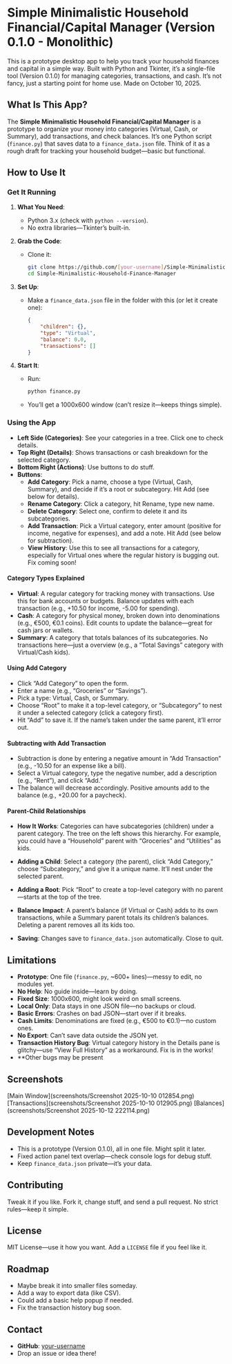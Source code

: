# Simple Minimalistic Household Financial/Capital Manager (Version 0.1.0 - Monolithic)

This is a prototype desktop app to help you track your household finances and capital in a simple way. Built with Python and Tkinter, it’s a single-file tool (Version 0.1.0) for managing categories, transactions, and cash. It’s not fancy, just a starting point for home use. Made on October 10, 2025.

## What Is This App?
The **Simple Minimalistic Household Financial/Capital Manager** is a prototype to organize your money into categories (Virtual, Cash, or Summary), add transactions, and check balances. It’s one Python script (`finance.py`) that saves data to a `finance_data.json` file. Think of it as a rough draft for tracking your household budget—basic but functional.

## How to Use It
### Get It Running
1. **What You Need**:
   - Python 3.x (check with `python --version`).
   - No extra libraries—Tkinter’s built-in.

2. **Grab the Code**:
   - Clone it:
     ```bash
     git clone https://github.com/[your-username]/Simple-Minimalistic-Household-Finance-Manager.git
     cd Simple-Minimalistic-Household-Finance-Manager
     ```

3. **Set Up**:
   - Make a `finance_data.json` file in the folder with this (or let it create one):
     ```json
     {
         "children": {},
         "type": "Virtual",
         "balance": 0.0,
         "transactions": []
     }
     ```

4. **Start It**:
   - Run:
     ```bash
     python finance.py
     ```
   - You’ll get a 1000x600 window (can’t resize it—keeps things simple).

### Using the App
- **Left Side (Categories)**: See your categories in a tree. Click one to check details.
- **Top Right (Details)**: Shows transactions or cash breakdown for the selected category.
- **Bottom Right (Actions)**: Use buttons to do stuff.
- **Buttons**:
  - **Add Category**: Pick a name, choose a type (Virtual, Cash, Summary), and decide if it’s a root or subcategory. Hit Add (see below for details).
  - **Rename Category**: Click a category, hit Rename, type new name.
  - **Delete Category**: Select one, confirm to delete it and its subcategories.
  - **Add Transaction**: Pick a Virtual category, enter amount (positive for income, negative for expenses), and add a note. Hit Add (see below for subtraction).
  - **View History**: Use this to see all transactions for a category, especially for Virtual ones where the regular history is bugging out. Fix coming soon!

#### Category Types Explained
- **Virtual**: A regular category for tracking money with transactions. Use this for bank accounts or budgets. Balance updates with each transaction (e.g., +10.50 for income, -5.00 for spending).
- **Cash**: A category for physical money, broken down into denominations (e.g., €500, €0.1 coins). Edit counts to update the balance—great for cash jars or wallets.
- **Summary**: A category that totals balances of its subcategories. No transactions here—just a overview (e.g., a “Total Savings” category with Virtual/Cash kids).

#### Using Add Category
- Click “Add Category” to open the form.
- Enter a name (e.g., “Groceries” or “Savings”).
- Pick a type: Virtual, Cash, or Summary.
- Choose “Root” to make it a top-level category, or “Subcategory” to nest it under a selected category (click a category first).
- Hit “Add” to save it. If the name’s taken under the same parent, it’ll error out.

#### Subtracting with Add Transaction
- Subtraction is done by entering a negative amount in “Add Transaction” (e.g., -10.50 for an expense like a bill).
- Select a Virtual category, type the negative number, add a description (e.g., “Rent”), and click “Add.”
- The balance will decrease accordingly. Positive amounts add to the balance (e.g., +20.00 for a paycheck).

#### Parent-Child Relationships
- **How It Works**: Categories can have subcategories (children) under a parent category. The tree on the left shows this hierarchy. For example, you could have a “Household” parent with “Groceries” and “Utilities” as kids.
- **Adding a Child**: Select a category (the parent), click “Add Category,” choose “Subcategory,” and give it a unique name. It’ll nest under the selected parent.
- **Adding a Root**: Pick “Root” to create a top-level category with no parent—starts at the top of the tree.
- **Balance Impact**: A parent’s balance (if Virtual or Cash) adds to its own transactions, while a Summary parent totals its children’s balances. Deleting a parent removes all its kids too.

- **Saving**: Changes save to `finance_data.json` automatically. Close to quit.

## Limitations
- **Prototype**: One file (`finance.py`, ~600+ lines)—messy to edit, no modules yet.
- **No Help**: No guide inside—learn by doing.
- **Fixed Size**: 1000x600, might look weird on small screens.
- **Local Only**: Data stays in one JSON file—no backups or cloud.
- **Basic Errors**: Crashes on bad JSON—start over if it breaks.
- **Cash Limits**: Denominations are fixed (e.g., €500 to €0.1)—no custom ones.
- **No Export**: Can’t save data outside the JSON yet.
- **Transaction History Bug**: Virtual category history in the Details pane is glitchy—use “View Full History” as a workaround. Fix is in the works!
- **Other bugs may be present 

## Screenshots
[Main Window](screenshots/Screenshot 2025-10-10 012854.png)
[Transactions](screenshots/Screenshot 2025-10-10 012905.png)
[Balances](screenshots/Screenshot 2025-10-12 222114.png)


## Development Notes
- This is a prototype (Version 0.1.0), all in one file. Might split it later.
- Fixed action panel text overlap—check console logs for debug stuff.
- Keep `finance_data.json` private—it’s your data.

## Contributing
Tweak it if you like. Fork it, change stuff, and send a pull request. No strict rules—keep it simple.

## License
MIT License—use it how you want. Add a `LICENSE` file if you feel like it.

## Roadmap
- Maybe break it into smaller files someday.
- Add a way to export data (like CSV).
- Could add a basic help popup if needed.
- Fix the transaction history bug soon.

## Contact
- **GitHub**: [your-username](https://github.com/your-username)
- Drop an issue or idea there!
